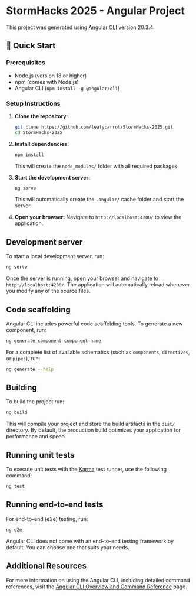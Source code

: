 # StormHacks 2025 - Angular Project

This project was generated using [Angular CLI](https://github.com/angular/angular-cli) version 20.3.4.

## 🚀 Quick Start

### Prerequisites
- Node.js (version 18 or higher)
- npm (comes with Node.js)
- Angular CLI (`npm install -g @angular/cli`)

### Setup Instructions

1. **Clone the repository:**
   ```bash
   git clone https://github.com/leafycarrot/StormHacks-2025.git
   cd StormHacks-2025
   ```

2. **Install dependencies:**
   ```bash
   npm install
   ```
   This will create the `node_modules/` folder with all required packages.

3. **Start the development server:**
   ```bash
   ng serve
   ```
   This will automatically create the `.angular/` cache folder and start the server.

4. **Open your browser:**
   Navigate to `http://localhost:4200/` to view the application.

## Development server

To start a local development server, run:

```bash
ng serve
```

Once the server is running, open your browser and navigate to `http://localhost:4200/`. The application will automatically reload whenever you modify any of the source files.

## Code scaffolding

Angular CLI includes powerful code scaffolding tools. To generate a new component, run:

```bash
ng generate component component-name
```

For a complete list of available schematics (such as `components`, `directives`, or `pipes`), run:

```bash
ng generate --help
```

## Building

To build the project run:

```bash
ng build
```

This will compile your project and store the build artifacts in the `dist/` directory. By default, the production build optimizes your application for performance and speed.

## Running unit tests

To execute unit tests with the [Karma](https://karma-runner.github.io) test runner, use the following command:

```bash
ng test
```

## Running end-to-end tests

For end-to-end (e2e) testing, run:

```bash
ng e2e
```

Angular CLI does not come with an end-to-end testing framework by default. You can choose one that suits your needs.

## Additional Resources

For more information on using the Angular CLI, including detailed command references, visit the [Angular CLI Overview and Command Reference](https://angular.dev/tools/cli) page.
